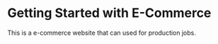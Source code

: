 # Getting Started with E-Commerce

This is a e-commerce website that can used for production jobs. 

